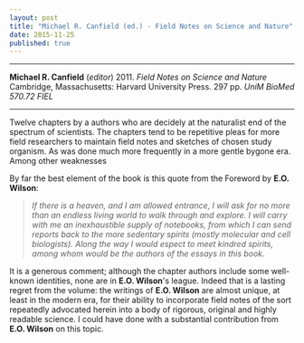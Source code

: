 ```yaml
---
layout: post
title: "Michael R. Canfield (ed.) - Field Notes on Science and Nature"
date: 2015-11-25
published: true
---
```




***
<b>Michael R. Canfield</b>  (*editor*)  2011. _Field Notes on Science and Nature_  Cambridge, Massachusetts: Harvard University Press.  297 pp. *UniM BioMed 570.72 FIEL*

***

Twelve chapters by a authors who are decidely at the naturalist end of the spectrum of scientists.  The chapters tend to be repetitive pleas for more field researchers to maintain field notes and sketches of chosen study organism. As was done much more frequently in a more gentle bygone era.  Among other weaknesses

By far the best element of the book is this quote from the Foreword by **E.O. Wilson**:

> *If there is a heaven, and I am allowed entrance, I will ask for no more than an endless living world to walk through and explore.  I will carry with me an inexhaustible supply of notebooks, from which I can send reports back to the more sedentary spirits (mostly molecular and cell biologists). Along the way I would espect to meet kindred spirits, among whom would be the authors of the essays in this book.*

It is a generous comment; although the chapter authors include some well-known identities, none are in **E.O. Wilson**'s league.  Indeed that is a lasting regret from the volume: the writings of **E.O. Wilson** are almost unique, at least in the modern era, for their ability to incorporate field notes of the sort repeatedly advocated herein into a body of rigorous, original and highly readable science.  I could have done with a substantial contribution from **E.O. Wilson** on this topic.
